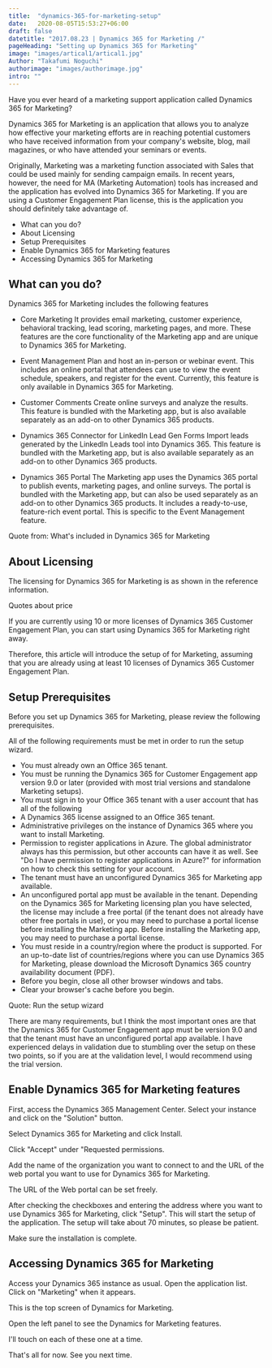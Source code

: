 ```yaml
---
title:  "dynamics-365-for-marketing-setup"
date:   2020-08-05T15:53:27+06:00
draft: false
datetitle: "2017.08.23 | Dynamics 365 for Marketing /"
pageHeading: "Setting up Dynamics 365 for Marketing"
image: "images/artical1/artical1.jpg"
Author: "Takafumi Noguchi"
authorimage: "images/authorimage.jpg"
intro: ""
---
```

<!-- Intro  -->
Have you ever heard of a marketing support application called Dynamics 365 for Marketing?

Dynamics 365 for Marketing is an application that allows you to analyze how effective your marketing efforts are in reaching potential customers who have received information from your company's website, blog, mail magazines, or who have attended your seminars or events.

Originally, Marketing was a marketing function associated with Sales that could be used mainly for sending campaign emails. In recent years, however, the need for MA (Marketing Automation) tools has increased and the application has evolved into Dynamics 365 for Marketing. If you are using a Customer Engagement Plan license, this is the application you should definitely take advantage of.


<!-- Table Of Content -->
* What can you do?
* About Licensing
* Setup Prerequisites
* Enable Dynamics 365 for Marketing features
* Accessing Dynamics 365 for Marketing

## What can you do?
Dynamics 365 for Marketing includes the following features

<!-- Quate Box -->
* Core Marketing
It provides email marketing, customer experience, behavioral tracking, lead scoring, marketing pages, and more. These features are the core functionality of the Marketing app and are unique to Dynamics 365 for Marketing.

* Event Management
Plan and host an in-person or webinar event. This includes an online portal that attendees can use to view the event schedule, speakers, and register for the event. Currently, this feature is only available in Dynamics 365 for Marketing.

* Customer Comments
Create online surveys and analyze the results. This feature is bundled with the Marketing app, but is also available separately as an add-on to other Dynamics 365 products.

* Dynamics 365 Connector for LinkedIn Lead Gen Forms
Import leads generated by the LinkedIn Leads tool into Dynamics 365. This feature is bundled with the Marketing app, but is also available separately as an add-on to other Dynamics 365 products.

* Dynamics 365 Portal
The Marketing app uses the Dynamics 365 portal to publish events, marketing pages, and online surveys. The portal is bundled with the Marketing app, but can also be used separately as an add-on to other Dynamics 365 products. It includes a ready-to-use, feature-rich event portal. This is specific to the Event Management feature.


Quote from: What's included in Dynamics 365 for Marketing


## About Licensing
The licensing for Dynamics 365 for Marketing is as shown in the reference information.
<!-- Image= ma_1.png  -->

Quotes about price

If you are currently using 10 or more licenses of Dynamics 365 Customer Engagement Plan, you can start using Dynamics 365 for Marketing right away.  
<!-- Image= ma_2.png -->

Therefore, this article will introduce the setup of for Marketing, assuming that you are already using at least 10 licenses of Dynamics 365 Customer Engagement Plan.

## Setup Prerequisites
Before you set up Dynamics 365 for Marketing, please review the following prerequisites.

All of the following requirements must be met in order to run the setup wizard.

<!-- Quate Box -->
* You must already own an Office 365 tenant.
* You must be running the Dynamics 365 for Customer Engagement app version 9.0 or later (provided with most trial versions and standalone Marketing setups).
* You must sign in to your Office 365 tenant with a user account that has all of the following 
* A Dynamics 365 license assigned to an Office 365 tenant.
* Administrative privileges on the instance of Dynamics 365 where you want to install Marketing. 
* Permission to register applications in Azure. The global administrator always has this permission, but other accounts can have it as well. See "Do I have permission to register applications in Azure?" for information on how to check this setting for your account.
* The tenant must have an unconfigured Dynamics 365 for Marketing app available.
* An unconfigured portal app must be available in the tenant. Depending on the Dynamics 365 for Marketing licensing plan you have selected, the license may include a free portal (if the tenant does not already have other free portals in use), or you may need to purchase a portal license before installing the Marketing app. Before installing the Marketing app, you may need to purchase a portal license. 
* You must reside in a country/region where the product is supported. For an up-to-date list of countries/regions where you can use Dynamics 365 for Marketing, please download the Microsoft Dynamics 365 country availability document (PDF).
* Before you begin, close all other browser windows and tabs.
* Clear your browser's cache before you begin.

Quote: Run the setup wizard

There are many requirements, but I think the most important ones are that the Dynamics 365 for Customer Engagement app must be version 9.0 and that the tenant must have an unconfigured portal app available. I have experienced delays in validation due to stumbling over the setup on these two points, so if you are at the validation level, I would recommend using the trial version.

## Enable Dynamics 365 for Marketing features
First, access the Dynamics 365 Management Center. Select your instance and click on the "Solution" button.
<!-- Image= ma_3.png -->

Select Dynamics 365 for Marketing and click Install.
<!-- Image= ma_4.png -->

Click "Accept" under "Requested permissions.
<!-- Image= ma_5.png -->

Add the name of the organization you want to connect to and the URL of the web portal you want to use for Dynamics 365 for Marketing.

The URL of the Web portal can be set freely.
<!-- Image= ma_6.png -->

After checking the checkboxes and entering the address where you want to use Dynamics 365 for Marketing, click "Setup". This will start the setup of the application. The setup will take about 70 minutes, so please be patient.
<!-- Image= ma_7.png -->

Make sure the installation is complete.
<!-- Image= ma_8.png -->

## Accessing Dynamics 365 for Marketing
Access your Dynamics 365 instance as usual. Open the application list.
Click on "Marketing" when it appears.
<!-- Image= ma_9.png -->

This is the top screen of Dynamics for Marketing.
<!-- Image= ma_10.png -->

Open the left panel to see the Dynamics for Marketing features.
<!-- Image= ma_11.png -->

I'll touch on each of these one at a time.

That's all for now. See you next time.